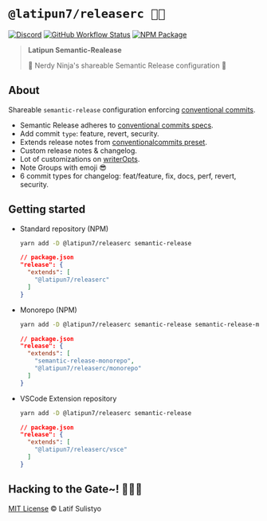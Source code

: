 # `@latipun7/releaserc 🥷🚀`

[![Discord][discord-image]][discord-url]
[![GitHub Workflow Status][workflow-image]][workflow-url]
[![NPM Package][npm-image]][npm-url]

> **Latipun Semantic-Realease**
>
> 🥷 Nerdy Ninja's shareable Semantic Release configuration 🚀

## About

Shareable `semantic-release` configuration enforcing [conventional commits](https://github.com/latipun7/.github/blob/main/commit-message-guide.md).

- Semantic Release adheres to [conventional commits specs](https://www.conventionalcommits.org/en/v1.0.0/#specification).
- Add commit `type`: feature, revert, security.
- Extends release notes from [conventionalcommits preset](https://github.com/conventional-changelog/conventional-changelog/tree/master/packages/conventional-changelog-conventionalcommits).
- Custom release notes & changelog.
- Lot of customizations on [writerOpts](https://github.com/conventional-changelog/conventional-changelog/tree/master/packages/conventional-changelog-writer#options).
- Note Groups with emoji 😎
- 6 commit types for changelog: feat/feature, fix, docs, perf, revert, security.

## Getting started

- Standard repository (NPM)

  ```sh
  yarn add -D @latipun7/releaserc semantic-release
  ```

  ```json
  // package.json
  "release": {
    "extends": [
      "@latipun7/releaserc"
    ]
  }
  ```

- Monorepo (NPM)

  ```sh
  yarn add -D @latipun7/releaserc semantic-release semantic-release-monorepo
  ```

  ```json
  // package.json
  "release": {
    "extends": [
      "semantic-release-monorepo",
      "@latipun7/releaserc/monorepo"
    ]
  }
  ```

- VSCode Extension repository

  ```sh
  yarn add -D @latipun7/releaserc semantic-release
  ```

  ```json
  // package.json
  "release": {
    "extends": [
      "@latipun7/releaserc/vsce"
    ]
  }
  ```

## Hacking to the Gate~! 🧑‍💻🎶

[MIT License][license-url] © Latif Sulistyo

<!-- Variables -->

[discord-image]: https://img.shields.io/discord/758271814153011201?label=Developers%20Indonesia&logo=discord&style=flat-square
[discord-url]: https://discord.gg/njSj2Nq "Chat and discuss at Developers Indonesia"
[workflow-image]: https://img.shields.io/github/workflow/status/latipun7/library/%E2%9A%99%20CI%2FCD%20%F0%9F%9A%80?label=CI%2FCD&logo=github%20actions&style=flat-square
[workflow-url]: https://github.com/latipun7/library/actions "GitHub Actions"
[npm-image]: https://img.shields.io/npm/v/@latipun7/releaserc?label=package&logo=npm&style=flat-square
[npm-url]: https://npmjs.org/package/@latipun7/releaserc "@latipun7/releaserc on NPM"
[license-url]: https://github.com/latipun7/library/blob/main/license "MIT License"
